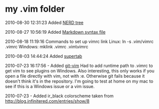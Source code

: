 my .vim folder
==============

2010-08-30 12:31:23 Added [NERD tree](http://www.vim.org/scripts/script.php?script_id=1658)

2010-08-27 10:56:19 Added [Markdown syntax file](http://github.com/plasticboy/vim-markdown.git)


2010-08-18 11:19:16 Commands to set up vimrc link
Linux:
  ln -s .vim/vimrc .vimrc
Windows:
  mklink .vimrc .vim\vimrc

2010-08-03 14:44:24 Added [supertab](http://www.vim.org/scripts/script.php?script_id=1643)

2010-07-23 16:17:56 - Added [git-vim](http://github.com/motemen/git-vim)  Had to add runtime path to .vimrc to get vim to see plugins on Windows.  Also interesting, this only works if you open a file directly with vim, not with :e.  Otherwise git fails because it doesn't think it's in the repository.  I'm going to test at home on my mac to see if this is a Windows issue or a vim issue.


2010-07-23 - Added ir_black colorscheme taken from http://blog.infinitered.com/entries/show/8

